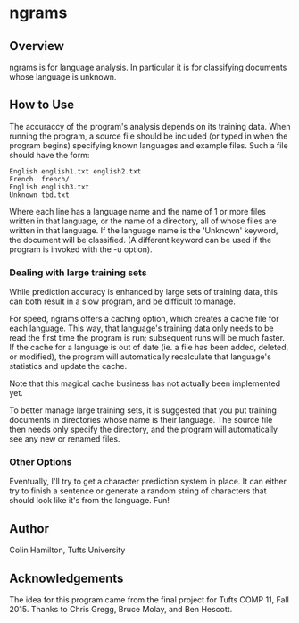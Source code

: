 # ngrams

## Overview

ngrams is for language analysis.  In particular it is for classifying documents
whose language is unknown.

## How to Use

The accuraccy of the program's analysis depends on its training data.  When
running the program, a source file should be included (or typed in when the
program begins) specifying known languages and example files.  Such a file
should have the form:

    English english1.txt english2.txt
    French  french/
    English english3.txt
    Unknown tbd.txt

Where each line has a language name and the name of 1 or more files written in
that language, or the name of a directory, all of whose files are written in
that language.  If the language name is the 'Unknown' keyword, the document
will be classified.  (A different keyword can be used if the program is invoked
with the -u option).

### Dealing with large training sets

While prediction accuracy is enhanced by large sets of training data, this
can both result in a slow program, and be difficult to manage.

For speed, ngrams offers a caching option, which creates a cache file for each
language.  This way, that language's training data only needs to be read the
first time the program is run; subsequent runs will be much faster.  If the
cache for a language is out of date (ie. a file has been added, deleted, or
modified), the program will automatically recalculate that language's
statistics and update the cache.

Note that this magical cache business has not actually been implemented yet.

To better manage large training sets, it is suggested that you put training
documents in directories whose name is their language.  The source file then
needs only specify the directory, and the program will automatically see
any new or renamed files.

### Other Options

Eventually, I'll try to get a character prediction system in place.  It can
either try to finish a sentence or generate a random string of characters
that should look like it's from the language.  Fun!

## Author

Colin Hamilton, Tufts University

## Acknowledgements

The idea for this program came from the final project for Tufts COMP 11, Fall
2015.  Thanks to Chris Gregg, Bruce Molay, and Ben Hescott.
